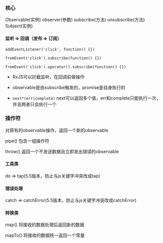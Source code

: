 ### 核心 

Observable(实例) observer(参数) subscribe(方法) unsubscribe(方法) Subject(实例)


#### 监听 => 回调（发布 => 订阅）

```
addEventListener('click', function() {})
```

```
fromEvent('click').subscribe(function() {})
```

```
fromEvent('click').operator().subscribe(function() {})
```

* RxJS可以拦截监听，在回调前做操作

* observable是由subscribe触发的，promise是自身执行的

* `next*(err|complete)` next可以返回多个值，err和complete只能执行一次，并且两者只会执行一个


### 操作符

对原有的observable操作，返回一个新的observable

pipe() 包含一组操作符

throw() 返回一个不发送数据且立即发出错误的observable

#### 工具类

do => tap(5.5版本，防止与js关键字冲突改成tap)

#### 错误处理

catch => catchError(5.5版本，防止与js关键字冲突改成catchError)

#### 转换类

map() 将接收的数据处理后返回新的数据

mapTo() 将接收的数据统一返回一个常量

